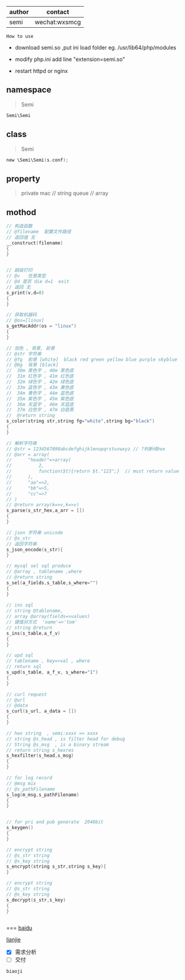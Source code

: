 |author|contact|
|-----------|-----------|
|semi|wechat:wxsmcg|

`How to use`
- download semi.so ,put ini load folder eg. /usr/lib64/php/modules
+ modify php.ini add line "extension=semi.so"
- restart httpd or nginx



## namespace
>Semi
```c
Semi\Semi
```

## class  
>Semi
```c
new \Semi\Semi(s.conf);
```


## property
>private mac    // string
>queue          // array


## mothod
```c
// 构造函数
// @filename  配置文件路径
// 返回值 无
__construct(filename)
{    
}    


// 超级打印
// @v	任意类型
// @d 是否 die d=1  exit
// 返回 无
s_print(v,d=0)
{
}

// 获取机器码
// @os=[linux]
s_getMacAddr(os = "linux")
{
}

// 加色 , 背景, 前景 
// @str 字符串
// @fg 	前景 [white]  black red green yellow blue purple skyblue
// @bg 	背景 [black]
//	30m 黑色字 , 40m 黑色底
//	31m 红色字 , 41m 红色底
//	32m 绿色字 , 42m 绿色底
//	33m 蓝色字 , 43m 黄色底
//	34m 黄色字 , 44m 蓝色底
//	35m 紫色字 , 45m 紫色底
//	36m 天蓝字 , 46m 天蓝底
//	37m 白色字 , 47m 白底黑
//  @return string
s_color(string str,string fg="white",string bg="black")
{
}

// 解析字符串 
// @str = 1234567890abcdefghijklmnopqrstuvwxyz // ?判断纯hex
// @arr = array(
// 		"header"=>array(
// 			2,
// 			function($t){return $t."123";}	// must return value
// 		),
// 		"aa"=>2,
// 		"bb"=>5,
// 		"cc"=>7
// )
// @return array(k=>v,k=>v)
s_parse(s_str_hex,a_arr = [])
{
}

// json 字符串 unicode
// @s_str
// 返回字符串
s_json_encode(s_str){
} 

// mysql sel sql produce
// @array , tablename ,where
// @return string
s_sel(a_fields,s_table,s_where="")
{
}
  
// ins sql
// string @tablename, 
// array @array(fields=>values)
// 键值对方式  'name'=>'tom'
// string @return 
s_ins(s_table,a_f_v)
{
}

// upd sql
// tablename , key=>val , where
// return sql
s_upd(s_table, a_f_v, s_where="1")
{
}

// curl request
// @url    
// @data
s_curl(s_url, a_data = [])
{
}

// hex string  , semi:xxxx => xxxx
// string @s_head , is filter head for debug
// String @s_msg  , is a binary stream
// return string s_hexres
s_hexfilter(s_head,s_msg)
{
}

// for log record 
// @msg mix
// @s_pathFilename 
s_log(m_msg,s_pathFilename)
{
}


// for pri and pub generate  2048bit
s_keygen()
{
}

// encrypt string 
// @s_str string 
// @s_key string
s_encrypt(string s_str,string s_key){
}

// encrypt string 
// @s_str string 
// @s_key string
s_decrypt(s_str,s_key)
{
}



```







===
[baidu](https://www.baidu.com "123")

[lianjie][1]

[1]:https://www.baidu.com

- [x] 需求分析
- [ ] 交付

`biaoji`
